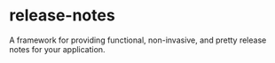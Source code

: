 # release-notes

A framework for providing functional, non-invasive, and pretty release notes for your application.
